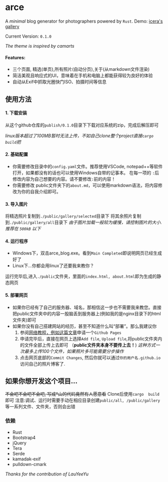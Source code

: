 # arce
A *minimal* blog generator for photographers powered by `Rust`.
Demo: [icera's gallery](http://iceeera.com/pics)

Current Version: `0.1.0`

*The theme is inspired by camarts*

#### Features:
- 三个页面, 精选(单页),所有照片(自动分页),关于(从markdown文件渲染)
- 简洁美观且响应式的UI，意味着在手机和电脑上都能获得较为良好的体验
- 自动从Exif中抓取光圈快门ISO、拍摄时间等信息

## 使用方法
#### 1. 下载安装
从这个github仓库的`publish/0.1.0`目录下下载对应系统的zip，完成后解压即可

*linux版本超过了100MB暂时无法上传，不如自己clone整个project直接`cargo build`把*




#### 2. 基础配置
- 你需要修改目录中的`config.yaml`文件。推荐使用VSCode, notepad++等软件打开，如果都没有的话也可以使用Windows自带的记事本。
在每一项的 `:`后修改内容为自己想要的内容。请不要修改`:`前的内容！
- 你需要修改 public文件夹下的`about.md`，可以使用markdown语法，将内容修改为你的自我介绍即可。


#### 3. 导入图片
将精选照片复制到`./public/gallery/selected`目录下
将其余照片复制到`./public/gallery/all`目录下
*由于图片加载一般较为缓慢，请控制图片的大小. 推荐在 `500kB` 以下*


#### 4. 运行程序
- Windows下，双击arce_blog.exe。看到`Main Completed`即说明网页已经生成好了
- Linux下...你都会用linux了还要我来教你？


运行完毕后,进入`./public`文件夹，里面的`index.html, about.html`即为生成的静态网页



#### 5. 部署网页
- 如果你已经有了自己的服务器、域名，那相信这一步也不需要我来教您。直接把public文件夹中的内容一股脑丢到服务器上(例如我的是nginx目录下的html文件夹)即可
- 如果你没有自己搭建网站的经历，甚至不知道什么叫“部署”。那么我建议你
    1. 参阅[网络教程，例如这篇文章](https://zhuanlan.zhihu.com/p/448782779)申请一个`Github Pages`
    2. 申请完毕后，直接在网页上选择`Add file`, `Upload file`,将public文件夹内的文件全部上传上去即可 （**public文件夹本身不要传上去！**)
    *这种方式一次最多上传100个文件，如果照片多可能需要分步操作*
    3. 点击网页底部的`Commit Changes`, 然后你就可以通过`你的用户名.github.io`访问自己的照片博客了.


## 如果你想开发这个项目...
~~不会吧不会吧不会吧, 写成*山的代码竟然有人愿意看~~
Clone后使用`cargo  build`即可
注意:调试、运行时需要手动在相应目录创建`public/all, /public/gallery` 等一系列文件、文件夹，否则会出错

### 依赖
- Rust
- Bootstrap4
- jQuery
- Tera
- Serde
- kamadak-exif
- pulldown-cmark

*Thanks for the contribution of LauYeeYu*
